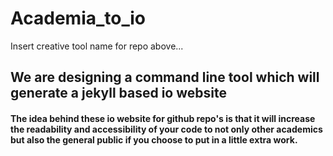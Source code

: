# Academia_to_io
Insert creative tool name for repo above...


## We are designing a command line tool which will generate a jekyll based io website
#### The idea behind these io website for github repo's is that it will increase the readability and accessibility of your code to not only other academics but also the general public if you choose to put in a little extra work.
